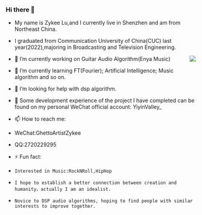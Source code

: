 ### Hi there 👋 

- My name is Zykee Lu,and I currently live in Shenzhen and am from Northeast China.

- I graduated from Communication University of China(CUC) last year(2022),majoring in Broadcasting and Television Engineering.

<img align="right" src="https://github-readme-stats.vercel.app/api?username=ZihCode&show_icons=true&icon_color=CE1D2D&text_color=718096&bg_color=ffffff&hide_title=true" />

- 🔭 I’m currently working on Guitar Audio Algorithm(Enya Music)

- 🌱 I’m currently learning FT(Fourier); Artificial Intelligence; Music algorithm and so on.

- 🤔 I’m looking for help with dsp algorithm.

- 💬 Some development experience of the project I have completed can be found on my personal WeChat official account: YiyinValley_

- 📫 How to reach me: 
- WeChat:GhettoArtistZykee
- QQ:2720229295
- ⚡ Fun fact: 
-     Interested in Music:RockNRoll,HipHop
-     I hope to establish a better connection between creation and humanity，actually I am an idealist.
-     Novice to DSP audio algorithms, hoping to find people with similar interests to improve together.

